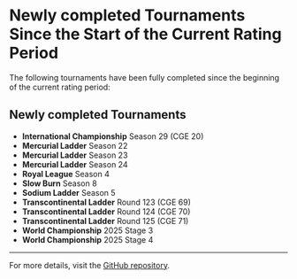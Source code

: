 # Newly completed Tournaments Since the Start of the Current Rating Period

The following tournaments have been fully completed since the beginning of the current rating period:

## Newly completed Tournaments

- **International Championship** Season 29 (CGE 20)
- **Mercurial Ladder** Season 22
- **Mercurial Ladder** Season 23
- **Mercurial Ladder** Season 24
- **Royal League** Season 4
- **Slow Burn** Season 8
- **Sodium Ladder** Season 5
- **Transcontinental Ladder** Round 123 (CGE 69)
- **Transcontinental Ladder** Round 124 (CGE 70)
- **Transcontinental Ladder** Round 125 (CGE 71)
- **World Championship** 2025 Stage 3
- **World Championship** 2025 Stage 4

---

For more details, visit the [GitHub repository](https://github.com/ausberg/tta_ratings).
